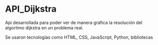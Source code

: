# API_Dijkstra
Api desarrollada para poder ver de manera gráfica la resolución del algoritmo dijkstra en un problema real.

Se usaron tecnologías como HTML, CSS, JavaScript, Python, bibliotecas 



